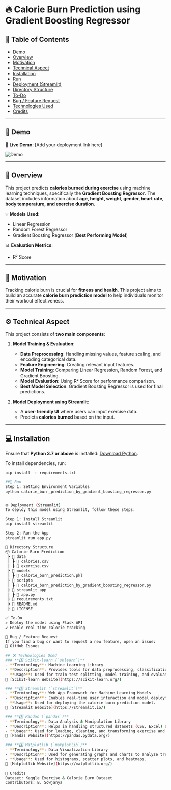 # 🔥 Calorie Burn Prediction using Gradient Boosting Regressor

## 📌 Table of Contents
- [Demo](#demo)
- [Overview](#overview)
- [Motivation](#motivation)
- [Technical Aspect](#technical-aspect)
- [Installation](#installation)
- [Run](#run)
- [Deployment (Streamlit)](#deployment-streamlit)
- [Directory Structure](#directory-structure)
- [To-Do](#to-do)
- [Bug / Feature Request](#bug--feature-request)
- [Technologies Used](#technologies-used)
- [Credits](#credits)

---

## 🎥 Demo
🔗 **Live Demo**: [Add your deployment link here]  

![Demo](https://your-demo-link.com/demo.gif)

---

## 📖 Overview
This project predicts **calories burned during exercise** using machine learning techniques, specifically the **Gradient Boosting Regressor**. The dataset includes information about **age, height, weight, gender, heart rate, body temperature, and exercise duration**.

💡 **Models Used**:
- Linear Regression
- Random Forest Regressor
- Gradient Boosting Regressor (**Best Performing Model**)

📊 **Evaluation Metrics**:
- R² Score

---

## 🎯 Motivation
Tracking calorie burn is crucial for **fitness and health**. This project aims to build an accurate **calorie burn prediction model** to help individuals monitor their workout effectiveness.  

---

## ⚙️ Technical Aspect
This project consists of **two main components**:
1. **Model Training & Evaluation**:
   - **Data Preprocessing**: Handling missing values, feature scaling, and encoding categorical data.
   - **Feature Engineering**: Creating relevant input features.
   - **Model Training**: Comparing Linear Regression, Random Forest, and Gradient Boosting.
   - **Model Evaluation**: Using R² Score for performance comparison.
   - **Best Model Selection**: Gradient Boosting Regressor is used for final predictions.

2. **Model Deployment using Streamlit**:
   - A **user-friendly UI** where users can input exercise data.
   - Predicts **calories burned** based on the input.

---

## 💻 Installation
Ensure that **Python 3.7 or above** is installed: [Download Python](https://www.python.org/downloads/).  

To install dependencies, run:
```bash
pip install -r requirements.txt

##🚀 Run
Step 1: Setting Environment Variables
python calorie_burn_prediction_by_gradient_boosting_regressor.py


🌐 Deployment (Streamlit)
To deploy this model using Streamlit, follow these steps:

Step 1: Install Streamlit
pip install streamlit

Step 2: Run the App
streamlit run app.py

📂 Directory Structure
📦 Calorie Burn Prediction
 ┣ 📂 data
 ┃ ┣ 📄 calories.csv
 ┃ ┣ 📄 exercise.csv
 ┣ 📂 models
 ┃ ┣ 📄 calorie_burn_prediction.pkl
 ┣ 📂 scripts
 ┃ ┣ 📄 calorie_burn_prediction_by_gradient_boosting_regressor.py
 ┣ 📂 streamlit_app
 ┃ ┣ 📄 app.py
 ┣ 📄 requirements.txt
 ┣ 📄 README.md
 ┣ 📄 LICENSE

✅ To-Do
✔ Deploy the model using Flask API
✔ Enable real-time calorie tracking

🐞 Bug / Feature Request
If you find a bug or want to request a new feature, open an issue:
📌 GitHub Issues

## 🛠 Technologies Used
### **1️⃣ Scikit-learn (`sklearn`)**
- **Terminology**: Machine Learning Library  
- **Description**: Provides tools for data preprocessing, classification, regression, clustering, and model evaluation.  
- **Usage**: Used for train-test splitting, model training, and evaluation metrics (R² Score).  
📌 [Scikit-learn Website](https://scikit-learn.org/)  

### **2️⃣ Streamlit (`streamlit`)**
- **Terminology**: Web App Framework for Machine Learning Models  
- **Description**: Enables real-time user interaction and model deployment through a web UI.  
- **Usage**: Used for deploying the calorie burn prediction model.  
📌 [Streamlit Website](https://streamlit.io/)  

### **3️⃣ Pandas (`pandas`)**
- **Terminology**: Data Analysis & Manipulation Library  
- **Description**: Helps in handling structured datasets (CSV, Excel) and performing data preprocessing.  
- **Usage**: Used for loading, cleaning, and transforming exercise and calorie data.  
📌 [Pandas Website](https://pandas.pydata.org/)  

### **4️⃣ Matplotlib (`matplotlib`)**
- **Terminology**: Data Visualization Library  
- **Description**: Used for generating graphs and charts to analyze trends in calorie burn.  
- **Usage**: Used for histograms, scatter plots, and heatmaps.  
📌 [Matplotlib Website](https://matplotlib.org/)  

🙌 Credits
Dataset: Kaggle Exercise & Calorie Burn Dataset
Contributors: B. Sowjanya



